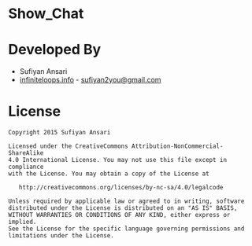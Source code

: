 # Show_Chat

# Developed By

* Sufiyan Ansari 
 * [infiniteloops.info](http://infiniteloops.info) - <sufiyan2you@gmail.com>
# License

    Copyright 2015 Sufiyan Ansari

    Licensed under the CreativeCommons Attribution-NonCommercial-ShareAlike 
    4.0 International License. You may not use this file except in compliance 
    with the License. You may obtain a copy of the License at

       http://creativecommons.org/licenses/by-nc-sa/4.0/legalcode

    Unless required by applicable law or agreed to in writing, software
    distributed under the License is distributed on an "AS IS" BASIS,
    WITHOUT WARRANTIES OR CONDITIONS OF ANY KIND, either express or implied.
    See the License for the specific language governing permissions and
    limitations under the License.
